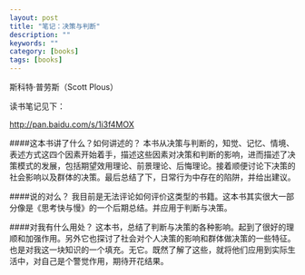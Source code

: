 ```yaml
---
layout: post
title: "笔记：决策与判断"
description: ""
keywords: ""
category: [books]
tags: [books]
---
```


斯科特·普劳斯（Scott Plous）

读书笔记见下：

http://pan.baidu.com/s/1i3f4MOX

####这本书讲了什么？如何讲述的？
本书从决策与判断的，知觉、记忆、情境、表述方式这四个因素开始着手，描述这些因素对决策和判断的影响，进而描述了决策模式的发展，包括期望效用理论、前景理论、后悔理论。接着顺便讨论下决策的社会影响以及群体的决策。最后总结了下，日常行为中存在的陷阱，并给出建议。

####说的对么？
我目前是无法评论如何评价这类型的书籍。这本书其实很大一部分像是《思考快与慢》的一个后期总结。并应用于判断与决策。

####对我有什么用处？
这本书，总结了判断与决策的各种影响。起到了很好的理顺和加强作用。另外它也探讨了社会对个人决策的影响和群体做决策的一些特征。也是对我这一块知识的一个填充。无它。既然了解了这些，就将他们应用到实际生活中，对自己是个警觉作用，期待开花结果。